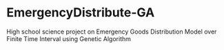 # EmergencyDistribute-GA
 High school science project on Emergency Goods Distribution Model over Finite Time Interval using Genetic Algorithm
